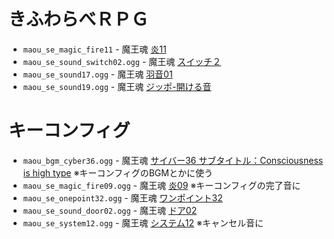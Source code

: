 # きふわらべＲＰＧ

* `maou_se_magic_fire11` - 魔王魂 [炎11](https://maou.audio/se_magic_fire11/)
* `maou_se_sound_switch02.ogg` - 魔王魂 [スイッチ２](https://maou.audio/se_sound_switch02/)
* `maou_se_sound17.ogg` - 魔王魂 [羽音01](https://maou.audio/se_sound17/)
* `maou_se_sound19.ogg` - 魔王魂 [ジッポ-開ける音](https://maou.audio/se_sound19/)

# キーコンフィグ

* `maou_bgm_cyber36.ogg` - 魔王魂 [サイバー36 サブタイトル：Consciousness is high type](https://maou.audio/bgm_cyber36/) ※キーコンフィグのBGMとかに使う
* `maou_se_magic_fire09.ogg` - 魔王魂 [炎09](https://maou.audio/se_magic_fire09/) ※キーコンフィグの完了音に
* `maou_se_onepoint32.ogg` - 魔王魂 [ワンポイント32](https://maou.audio/se_onepoint32/)
* `maou_se_sound_door02.ogg` - 魔王魂 [ドア02](https://maou.audio/se_sound_door02/)
* `maou_se_system12.ogg` - 魔王魂 [システム12](https://maou.audio/se_system12/) ※キャンセル音に
